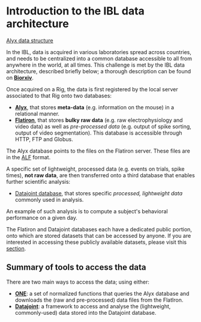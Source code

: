 # Introduction to the IBL data architecture
[Alyx data structure](./_static/IBL_data.png)

In the IBL, data is acquired in various laboratories spread across countries, and needs to be centralized into a common database accessible to all from anywhere in the world, at all times.
This challenge is met by the IBL data architecture, described briefly below; a thorough description can be found on [**Biorxiv**](https://www.biorxiv.org/content/10.1101/827873v3).

Once acquired on a Rig, the data is first registered by the local server associated to that Rig onto two databases:
- [**Alyx**](https://github.com/cortex-lab/alyx), that stores **meta-data** (e.g. information on the mouse) in a relational manner.
- [**Flatiron**](https://www.simonsfoundation.org/flatiron/), that stores **bulky raw data** (e.g. raw electrophysiology and video data) as well as *pre-processed data* (e.g. output of spike sorting, output of video segmentation). This database is accessible through HTTP, FTP and Globus.

The Alyx database points to the files on the Flatiron server.
These files are in the [ALF](../../04_alf.html) format.

A specific set of lightweight, processed data (e.g. events on trials, spike times), **not raw data**, are then transferred onto a third database that enables further scientific analysis:
- [Datajoint database](https://datajoint.io), that stores specific *processed, lightweight data* commonly used in analysis.

An example of such analysis is to compute a subject's behavioral performance on a given day.

The Flatiron and Datajoint databases each have a dedicated public portion, onto which are stored datasets that can be accessed by anyone.
If you are interested in accessing these publicly available datasets, please visit this [section](../../08_public.html).

## Summary of tools to access the data
There are two main ways to access the data; using either:
-   [**ONE**](../../03_one.html): a set of normalized functions that queries the Alyx database and downloads the (raw and pre-processed) data files from the FlatIron.
-   [**Datajoint**](../../05_datajoint.html): a framework to access and analyse the (lightweight, commonly-used) data stored into the Datajoint database.
